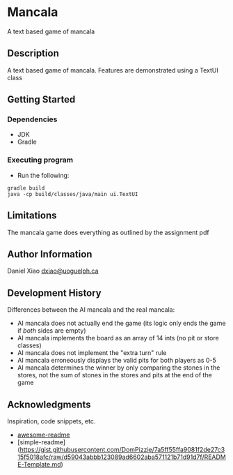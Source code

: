 # Mancala

A text based game of mancala

## Description

A text based game of mancala. Features are demonstrated using a TextUI class

## Getting Started

### Dependencies

* JDK
* Gradle



### Executing program

* Run the following:
```
gradle build
java -cp build/classes/java/main ui.TextUI
```

## Limitations

The mancala game does everything as outlined by the assignment pdf

## Author Information

Daniel Xiao dxiao@uoguelph.ca

## Development History
Differences between the AI mancala and the real mancala:
* AI mancala does not actually end the game (its logic only ends the game if _both_ sides are empty)
* AI mancala implements the board as an array of 14 ints (no pit or store classes)
* AI mancala does not implement the "extra turn" rule
* AI mancala erroneously displays the valid pits for both players as 0-5
* AI mancala determines the winner by only comparing the stones in the stores, not the sum of stones in the stores and pits at the end of the game

## Acknowledgments

Inspiration, code snippets, etc.
* [awesome-readme](https://github.com/matiassingers/awesome-readme)
* [simple-readme] (https://gist.githubusercontent.com/DomPizzie/7a5ff55ffa9081f2de27c315f5018afc/raw/d59043abbb123089ad6602aba571121b71d91d7f/README-Template.md)



